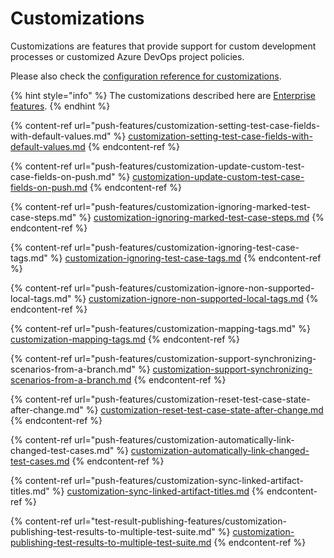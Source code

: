 # Customizations

Customizations are features that provide support for custom development processes or customized Azure DevOps project policies.&#x20;

Please also check the [configuration reference for customizations](../reference/configuration/configuration-customizations.md).

{% hint style="info" %}
The customizations described here are [Enterprise features](../licensing.md).
{% endhint %}

{% content-ref url="push-features/customization-setting-test-case-fields-with-default-values.md" %}
[customization-setting-test-case-fields-with-default-values.md](push-features/customization-setting-test-case-fields-with-default-values.md)
{% endcontent-ref %}

{% content-ref url="push-features/customization-update-custom-test-case-fields-on-push.md" %}
[customization-update-custom-test-case-fields-on-push.md](push-features/customization-update-custom-test-case-fields-on-push.md)
{% endcontent-ref %}

{% content-ref url="push-features/customization-ignoring-marked-test-case-steps.md" %}
[customization-ignoring-marked-test-case-steps.md](push-features/customization-ignoring-marked-test-case-steps.md)
{% endcontent-ref %}

{% content-ref url="push-features/customization-ignoring-test-case-tags.md" %}
[customization-ignoring-test-case-tags.md](push-features/customization-ignoring-test-case-tags.md)
{% endcontent-ref %}

{% content-ref url="push-features/customization-ignore-non-supported-local-tags.md" %}
[customization-ignore-non-supported-local-tags.md](push-features/customization-ignore-non-supported-local-tags.md)
{% endcontent-ref %}

{% content-ref url="push-features/customization-mapping-tags.md" %}
[customization-mapping-tags.md](push-features/customization-mapping-tags.md)
{% endcontent-ref %}

{% content-ref url="push-features/customization-support-synchronizing-scenarios-from-a-branch.md" %}
[customization-support-synchronizing-scenarios-from-a-branch.md](push-features/customization-support-synchronizing-scenarios-from-a-branch.md)
{% endcontent-ref %}

{% content-ref url="push-features/customization-reset-test-case-state-after-change.md" %}
[customization-reset-test-case-state-after-change.md](push-features/customization-reset-test-case-state-after-change.md)
{% endcontent-ref %}

{% content-ref url="push-features/customization-automatically-link-changed-test-cases.md" %}
[customization-automatically-link-changed-test-cases.md](push-features/customization-automatically-link-changed-test-cases.md)
{% endcontent-ref %}

{% content-ref url="push-features/customization-sync-linked-artifact-titles.md" %}
[customization-sync-linked-artifact-titles.md](push-features/customization-sync-linked-artifact-titles.md)
{% endcontent-ref %}

{% content-ref url="test-result-publishing-features/customization-publishing-test-results-to-multiple-test-suite.md" %}
[customization-publishing-test-results-to-multiple-test-suite.md](test-result-publishing-features/customization-publishing-test-results-to-multiple-test-suite.md)
{% endcontent-ref %}
